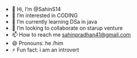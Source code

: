 - 👋 Hi, I’m @SahinS14
- 👀 I’m interested in CODING 
- 🌱 I’m currently learning DSa in java
- 💞️ I’m looking to collaborate on starup venture
- 📫 How to reach me sahinpradhan41@gmail.com
- 😄 Pronouns: he /him
- ⚡ Fun fact: i am an introvert

<!---
SahinS14/SahinS14 is a ✨ special ✨ repository because its `README.md` (this file) appears on your GitHub profile.
You can click the Preview link to take a look at your changes.
--->
